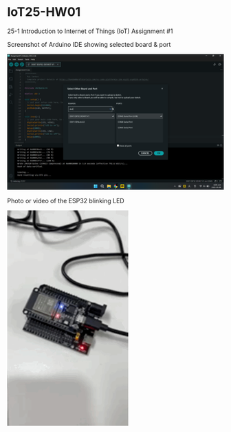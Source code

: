 # IoT25-HW01
25-1 Introduction to Internet of Things (IoT) Assignment #1

Screenshot of Arduino IDE showing selected board & port

![Photo](Assignment1.png)

Photo or video of the ESP32 blinking LED

![Video](Assignment1.GIF)
